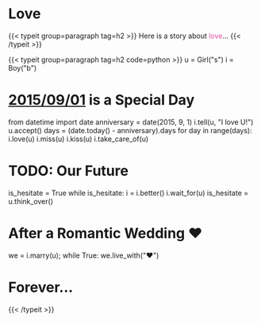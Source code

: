 ﻿# Love


{{< typeit group=paragraph tag=h2 >}}
Here is a story about <font color=#e64ba1>love</font>…
{{< /typeit >}}

{{< typeit group=paragraph tag=h2 code=python >}}
u = Girl("s")
i = Boy("b")
# [2015/09/01](/about/) is a Special Day
from datetime import date
anniversary = date(2015, 9, 1)
i.tell(u, "I love U!")
u.accept()
days = (date.today() - anniversary).days
for day in range(days):
    i.love(u)
    i.miss(u)
    i.kiss(u)
    i.take_care_of(u)
# TODO: Our Future
is_hesitate = True
while is_hesitate:
    i = i.better()
    i.wait_for(u)
    is_hesitate = u.think_over()
# After a Romantic Wedding ❤️
we = i.marry(u);
while True:
    we.live_with("❤️")
# Forever...
{{< /typeit >}}

